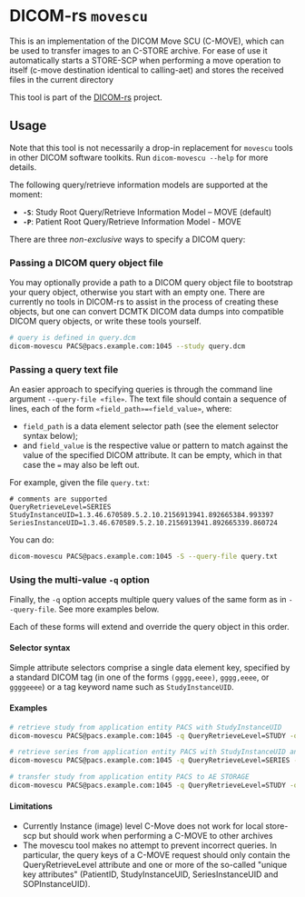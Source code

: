 # DICOM-rs `movescu`

This is an implementation of the DICOM Move SCU (C-MOVE),
which can be used to transfer images to an C-STORE archive.
For ease of use it automatically starts a STORE-SCP when performing 
a move operation to itself (c-move destination identical to calling-aet) 
and stores the received files in the current directory

This tool is part of the [DICOM-rs](https://github.com/Enet4/dicom-rs) project.

## Usage

Note that this tool is not necessarily a drop-in replacement
for `movescu` tools in other DICOM software toolkits.
Run `dicom-movescu --help`  for more details.

The following query/retrieve information models are supported at the moment:

- **`-S`**: Study Root Query/Retrieve Information Model – MOVE (default)
- **`-P`**: Patient Root Query/Retrieve Information Model - MOVE

There are three _non-exclusive_ ways to specify a DICOM query:

### Passing a DICOM query object file

You may optionally provide a path to a DICOM query object file
to bootstrap your query object,
otherwise you start with an empty one.
There are currently no tools in DICOM-rs
to assist in the process of creating these objects,
but one can convert DCMTK DICOM data dumps
into compatible DICOM query objects,
or write these tools yourself.

```sh
# query is defined in query.dcm
dicom-movescu PACS@pacs.example.com:1045 --study query.dcm
```

### Passing a query text file

An easier approach to specifying queries is
through the command line argument `--query-file «file»`.
The text file should contain a sequence of lines,
each of the form `«field_path»=«field_value»`, where:

- `field_path` is a data element selector path
  (see the element selector syntax below);
- and `field_value` is the respective value or pattern to match
  against the value of the specified DICOM attribute.
  It can be empty, which in that case the `=` may also be left out.

For example, given the file `query.txt`:

```none
# comments are supported
QueryRetrieveLevel=SERIES
StudyInstanceUID=1.3.46.670589.5.2.10.2156913941.892665384.993397
SeriesInstanceUID=1.3.46.670589.5.2.10.2156913941.892665339.860724
```

You can do:

```sh
dicom-movescu PACS@pacs.example.com:1045 -S --query-file query.txt
```

### Using the multi-value `-q` option

Finally, the `-q` option accepts multiple query values
of the same form as in `--query-file`.
See more examples below.

Each of these forms will extend and override the query object in this order.

#### Selector syntax

Simple attribute selectors comprise a single data element key,
specified by a standard DICOM tag
(in one of the forms `(gggg,eeee)`, `gggg,eeee`, or `ggggeeee`)
or a tag keyword name such as `StudyInstanceUID`.

#### Examples

```sh
# retrieve study from application entity PACS with StudyInstanceUID
dicom-movescu PACS@pacs.example.com:1045 -q QueryRetrieveLevel=STUDY -q StudyInstanceUID=1.3.46.670589.5.2.10.2156913941.892665384.993397 --move-destination=STORE-SCP

# retrieve series from application entity PACS with StudyInstanceUID and SeriesInstanceUID
dicom-movescu PACS@pacs.example.com:1045 -q QueryRetrieveLevel=SERIES -q StudyInstanceUID=1.3.46.670589.5.2.10.2156913941.892665384.993397 -q SeriesInstanceUID=1.3.46.670589.5.2.10.2156913941.892665339.860724 --move-destination=STORE-SCP

# transfer study from application entity PACS to AE STORAGE
dicom-movescu PACS@pacs.example.com:1045 -q QueryRetrieveLevel=STUDY -q StudyInstanceUID=1.3.46.670589.5.2.10.2156913941.892665384.993397 --move-destination=STORAGE
```

#### Limitations

- Currently Instance (image) level C-Move does not work for local store-scp but should work when performing a C-MOVE to other archives
- The movescu tool makes no attempt to prevent incorrect queries. In particular, the query keys of a C-MOVE request should only contain the QueryRetrieveLevel attribute and one or more of the so-called "unique key attributes" (PatientID, StudyInstanceUID, SeriesInstanceUID and SOPInstanceUID).

